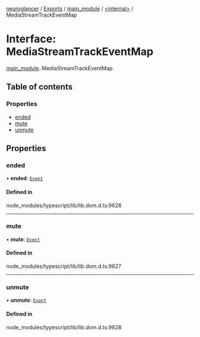 [neuroglancer](../README.md) / [Exports](../modules.md) / [main\_module](../modules/main_module.md) / [<internal\>](../modules/main_module._internal_.md) / MediaStreamTrackEventMap

# Interface: MediaStreamTrackEventMap

[main_module](../modules/main_module.md).[<internal>](../modules/main_module._internal_.md).MediaStreamTrackEventMap

## Table of contents

### Properties

- [ended](main_module._internal_.MediaStreamTrackEventMap.md#ended)
- [mute](main_module._internal_.MediaStreamTrackEventMap.md#mute)
- [unmute](main_module._internal_.MediaStreamTrackEventMap.md#unmute)

## Properties

### ended

• **ended**: [`Event`](../modules/main_module._internal_.md#event)

#### Defined in

node_modules/typescript/lib/lib.dom.d.ts:9626

___

### mute

• **mute**: [`Event`](../modules/main_module._internal_.md#event)

#### Defined in

node_modules/typescript/lib/lib.dom.d.ts:9627

___

### unmute

• **unmute**: [`Event`](../modules/main_module._internal_.md#event)

#### Defined in

node_modules/typescript/lib/lib.dom.d.ts:9628
